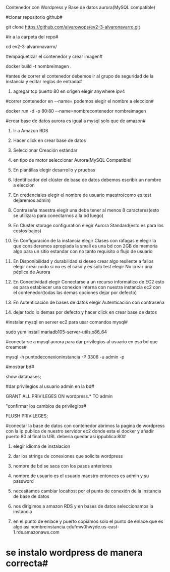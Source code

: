 Contenedor con Wordpress y Base de datos aurora(MySQL compatible)

#clonar repositorio github#

git clone https://github.com/alvarowops/ev2-3-alvaronavarro.git

#ir a la carpeta del repo#

cd ev2-3-alvaronavarro/

#empaquetizar el contenedor y crear imagen#

docker build -t nombreimagen .

#antes de correr el contenedor debemos ir al grupo de seguridad de la instancia y editar reglas de entrada#

1. agregar tcp puerto 80 en origen elegir anywhere ipv4

#correr contenedor en --name= podemos elegir el nombre a eleccion#

docker run -d -p 80:80 --name=nombrecontenedor nombreimagen

#crear base de datos aurora es igual a mysql solo que de amazon#

1. Ir a Amazon RDS

2. Hacer click en crear base de datos

3. Seleccionar Creación estándar

4. en tipo de motor seleccionar Aurora(MySQL Compatible)

5. En plantillas elegir desarrollo y pruebas

6. Identificador del clúster de base de datos debemos escribir un nombre a eleccion 

7. En credenciales elegir el nombre de usuario maestro(como es test dejaremos admin)

8. Contraseña maestra elegir una  debe tener al menos 8 caracteres(esto se utilizara para conectarnos a la bd luego)

9. En Cluster storage configuration elegir Aurora Standard(esto es para los costos bajos)

10. En Configuración de la instancia elegir Clases con ráfagas e elegir la que consideremos apropiada la small es una bd con 2GB de memoria algo para un sitio estandar con no tanto requisito o flujo de usuario

11. En Disponibilidad y durabilidad si deseo crear algo resilente a fallos elegir crear nodo si no es el caso y es solo test elegir No crear una péplica de Aurora

12. En Conectividad elegir Conectarse a un recurso informático de EC2 esto es para establecer una conexion interna con nuestra instancia ec2 con el contenedor(todas las demas opciones dejar por defecto)

13. En Autenticación de bases de datos elegir Autenticación con contraseña

14. dejar todo lo demas por defecto y hacer click en crear base de datos

#instalar mysql en server ec2 para usar comandos mysql#

sudo yum install mariadb105-server-utils.x86_64

#conectarse a mysql aurora para dar privilegios al usuario en esa bd que creamos#

mysql -h puntodeconexioninstancia -P 3306 -u admin -p

#mostrar bd#

show databases;

#dar privilegios al usuario admin en la bd#

GRANT ALL PRIVILEGES ON wordpress.* TO admin

"confirmar los cambios de privilegios#

FLUSH PRIVILEGES;

#conectar la base de datos con contenedor abrimos la pagina de wordpress con la ip publica de nuestro servidor ec2 donde esta el docker y añadir puerto 80 al final la URL deberia quedar asi ippublica:80#

1. elegir idioma de instalacion

2. dar los strings de conexiones que solicita wordpress

3. nombre de bd se saca con los pasos anteriores 

4. nombre de usuario es el usuario maestro entonces es admin y su password

5. necesitamos cambiar locahost por el punto de conexión de la instancia de base de datos

6. nos dirigimos a amazon RDS y en bases de datos seleccionamos la instancia

7. en el punto de enlace y puerto copiamos solo el punto de enlace que es algo asi nombreinstancia.cdufmw0hwyde.us-east-1.rds.amazonaws.com

# se instalo wordpress de manera correcta#


